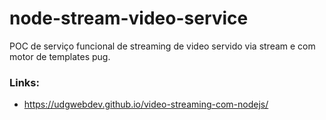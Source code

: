 # node-stream-video-service
POC de serviço funcional de streaming de video servido via stream e com motor de templates pug.

### Links:

- https://udgwebdev.github.io/video-streaming-com-nodejs/
